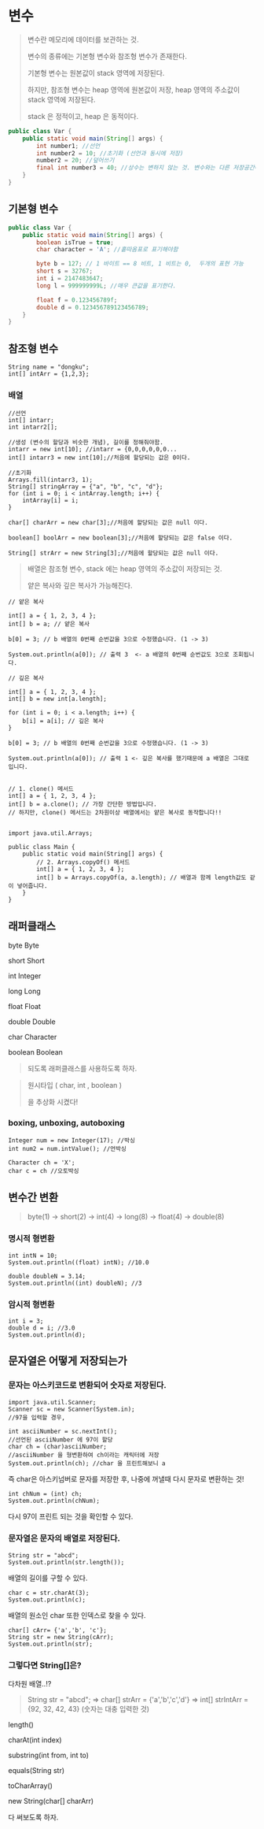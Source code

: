 # 변수
> 변수란 메모리에 데이터를 보관하는 것.
> 
>변수의 종류에는 기본형 변수와 참조형 변수가 존재한다.
> 
> 기본형 변수는 원본값이 stack 영역에 저장된다.
> 
> 하지만, 참조형 변수는 heap 영역에 원본값이 저장, heap 영역의 주소값이 stack 영역에 저장된다.
> 
> stack 은 정적이고, heap 은 동적이다.
```java
public class Var {
    public static void main(String[] args) {
        int number1; //선언
        int number2 = 10; //초기화 (선언과 동시에 저장)
        number2 = 20; //덮어쓰기
        final int number3 = 40; //상수는 변하지 않는 것. 변수와는 다른 저장공간에 저장, 덮어쓰기 불가
    }
}
```
## 기본형 변수
```java
public class Var {
    public static void main(String[] args) {
        boolean isTrue = true;
        char character = 'A'; //홑따옴표로 표기해야함

        byte b = 127; // 1 바이트 == 8 비트, 1 비트는 0,  두개의 표현 가능
        short s = 32767;
        int i = 2147483647;
        long l = 999999999L; //매우 큰값을 표기한다.

        float f = 0.123456789f;
        double d = 0.123456789123456789;
    }
}
```
## 참조형 변수
```
String name = "dongku";
int[] intArr = {1,2,3};
```
### 배열
```
//선언
int[] intarr;
int intarr2[];

//생성 (변수의 할당과 비슷한 개념), 길이를 정해줘야함.
intarr = new int[10]; //intarr = {0,0,0,0,0,0...
int[] intarr3 = new int[10];//처음에 할당되는 값은 0이다.

//초기화
Arrays.fill(intarr3, 1);
String[] stringArray = {"a", "b", "c", "d"};
for (int i = 0; i < intArray.length; i++) {
	intArray[i] = i;
}

char[] charArr = new char[3];//처음에 할당되는 값은 null 이다.

boolean[] boolArr = new boolean[3];//처음에 할당되는 값은 false 이다.

String[] strArr = new String[3];//처음에 할당되는 값은 null 이다.
```
> 배열은 참조형 변수, stack 에는 heap 영역의 주소값이 저장되는 것.
> 
> 얕은 복사와 깊은 복사가 가능해진다.
```
// 얕은 복사

int[] a = { 1, 2, 3, 4 };
int[] b = a; // 얕은 복사

b[0] = 3; // b 배열의 0번째 순번값을 3으로 수정했습니다. (1 -> 3)

System.out.println(a[0]); // 출력 3  <- a 배열의 0번째 순번값도 3으로 조회됩니다.
```
```
// 깊은 복사

int[] a = { 1, 2, 3, 4 };
int[] b = new int[a.length]; 

for (int i = 0; i < a.length; i++) {
    b[i] = a[i]; // 깊은 복사
}

b[0] = 3; // b 배열의 0번째 순번값을 3으로 수정했습니다. (1 -> 3)

System.out.println(a[0]); // 출력 1 <- 깊은 복사를 했기때문에 a 배열은 그대로 입니다.


// 1. clone() 메서드
int[] a = { 1, 2, 3, 4 };
int[] b = a.clone(); // 가장 간단한 방법입니다. 
// 하지만, clone() 메서드는 2차원이상 배열에서는 얕은 복사로 동작합니다!!


import java.util.Arrays;

public class Main {
	public static void main(String[] args) {
		// 2. Arrays.copyOf() 메서드
		int[] a = { 1, 2, 3, 4 };
		int[] b = Arrays.copyOf(a, a.length); // 배열과 함께 length값도 같이 넣어줍니다.
	}
}
```
## 래퍼클래스
byte
Byte

short
Short

int
Integer

long
Long

float
Float

double
Double

char
Character

boolean
Boolean

> 되도록 래퍼클래스를 사용하도록 하자.

> 원시타입 ( char, int , boolean )
> 
> 을 추상화 시켰다!

### boxing, unboxing, autoboxing
```
Integer num = new Integer(17); //박싱
int num2 = num.intValue(); //언박싱

Character ch = 'X';
char c = ch //오토박싱
```
## 변수간 변환
>byte(1) → short(2) → int(4) → long(8) → float(4) → double(8)
### 명시적 형변환
```
int intN = 10;
System.out.println((float) intN); //10.0

double doubleN = 3.14;
System.out.println((int) doubleN); //3
```
### 암시적 형변환
```
int i = 3;
double d = i; //3.0
System.out.println(d);
```
## 문자열은 어떻게 저장되는가
### 문자는 아스키코드로 변환되어 숫자로 저장된다.
```
import java.util.Scanner;
Scanner sc = new Scanner(System.in);
//97을 입력할 경우,

int asciiNumber = sc.nextInt();
//선언된 asciiNumber 에 97이 할당
char ch = (char)asciiNumber;
//asciiNumber 을 형변환하여 ch이라는 캐릭터에 저장
System.out.println(ch); //char 을 프린트해보니 a
```
즉 char은 아스키넘버로 문자를 저장한 후,
나중에 꺼낼때 다시 문자로 변환하는 것!
```
int chNum = (int) ch;
System.out.println(chNum); 
```
다시 97이 프린트 되는 것을 확인할 수 있다.

### 문자열은 문자의 배열로 저장된다.
```
String str = "abcd";
System.out.println(str.length());
```
배열의 길이를 구할 수 있다.
```
char c = str.charAt(3);
System.out.println(c);
```
배열의 원소인 char 또한 인덱스로 찾을 수 있다.

```
char[] cArr= {'a','b', 'c'};
String str = new String(cArr);
System.out.println(str);
```

### 그렇다면 String[]은?
다차원 배열..!?

> String str = "abcd";
=> char[] strArr = {'a','b','c','d'}
=> int[] strIntArr = {92, 32, 42, 43}
(숫자는 대충 입력한 것)

length()

charAt(int index)

substring(int from, int to)

equals(String str)

toCharArray()

new String(char[] charArr)

다 써보도록 하자.